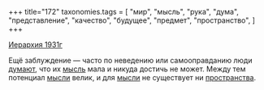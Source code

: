 +++
title="172"
taxonomies.tags = [
 "мир",
 "мысль",
 "рука",
 "дума",
 "представление",
 "качество",
 "будущее",
 "предмет",
 "пространство",
]
+++

[Иерархия 1931г](/agni/1931)

Ещё заблуждение — часто по неведению или самооправданию люди [думают](/tags/дума), что их [мысль](/tags/мысль) мала и никуда достичь не может. Между тем потенциал [мысли](/tags/мысль) велик, и для [мысли](/tags/мысль) не существует ни [пространства](/tags/будущее).   

